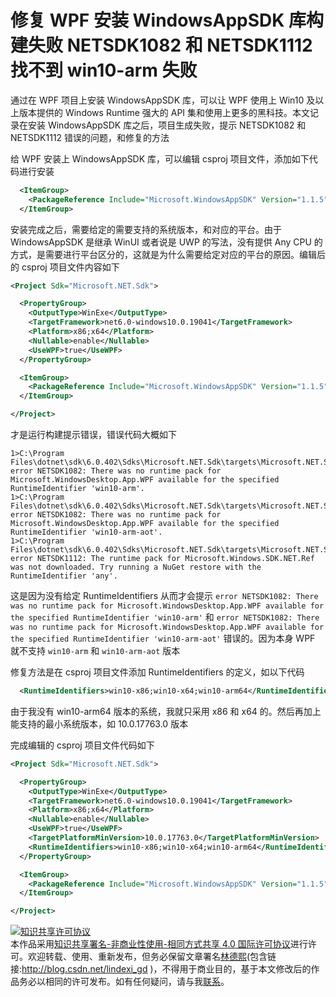 
# 修复 WPF 安装 WindowsAppSDK 库构建失败 NETSDK1082 和 NETSDK1112 找不到 win10-arm 失败

通过在 WPF 项目上安装 WindowsAppSDK 库，可以让 WPF 使用上 Win10 及以上版本提供的 Windows Runtime 强大的 API 集和使用上更多的黑科技。本文记录在安装 WindowsAppSDK 库之后，项目生成失败，提示 NETSDK1082 和 NETSDK1112 错误的问题，和修复的方法

<!--more-->


<!-- CreateTime:2022/10/25 10:23:06 -->

<!-- 发布 -->
<!-- 博客 -->

给 WPF 安装上 WindowsAppSDK 库，可以编辑 csproj 项目文件，添加如下代码进行安装

```xml
  <ItemGroup>
    <PackageReference Include="Microsoft.WindowsAppSDK" Version="1.1.5" />
  </ItemGroup>
```

安装完成之后，需要给定的需要支持的系统版本，和对应的平台。由于 WindowsAppSDK 是继承 WinUI 或者说是 UWP 的写法，没有提供 Any CPU 的方式，是需要进行平台区分的，这就是为什么需要给定对应的平台的原因。编辑后的 csproj 项目文件内容如下


```xml
<Project Sdk="Microsoft.NET.Sdk">

  <PropertyGroup>
    <OutputType>WinExe</OutputType>
    <TargetFramework>net6.0-windows10.0.19041</TargetFramework>
    <Platform>x86;x64</Platform>
    <Nullable>enable</Nullable>
    <UseWPF>true</UseWPF>
  </PropertyGroup>

  <ItemGroup>
    <PackageReference Include="Microsoft.WindowsAppSDK" Version="1.1.5" />
  </ItemGroup>

</Project>
```

才是运行构建提示错误，错误代码大概如下

```
1>C:\Program Files\dotnet\sdk\6.0.402\Sdks\Microsoft.NET.Sdk\targets\Microsoft.NET.Sdk.FrameworkReferenceResolution.targets(430,5): error NETSDK1082: There was no runtime pack for Microsoft.WindowsDesktop.App.WPF available for the specified RuntimeIdentifier 'win10-arm'.
1>C:\Program Files\dotnet\sdk\6.0.402\Sdks\Microsoft.NET.Sdk\targets\Microsoft.NET.Sdk.FrameworkReferenceResolution.targets(430,5): error NETSDK1082: There was no runtime pack for Microsoft.WindowsDesktop.App.WPF available for the specified RuntimeIdentifier 'win10-arm-aot'.
1>C:\Program Files\dotnet\sdk\6.0.402\Sdks\Microsoft.NET.Sdk\targets\Microsoft.NET.Sdk.FrameworkReferenceResolution.targets(430,5): error NETSDK1112: The runtime pack for Microsoft.Windows.SDK.NET.Ref was not downloaded. Try running a NuGet restore with the RuntimeIdentifier 'any'.
```

这是因为没有给定 RuntimeIdentifiers 从而才会提示 `error NETSDK1082: There was no runtime pack for Microsoft.WindowsDesktop.App.WPF available for the specified RuntimeIdentifier 'win10-arm'` 和 `error NETSDK1082: There was no runtime pack for Microsoft.WindowsDesktop.App.WPF available for the specified RuntimeIdentifier 'win10-arm-aot'` 错误的。因为本身 WPF 就不支持 `win10-arm` 和 `win10-arm-aot` 版本

修复方法是在 csproj 项目文件添加 RuntimeIdentifiers 的定义，如以下代码

```xml
  <RuntimeIdentifiers>win10-x86;win10-x64;win10-arm64</RuntimeIdentifiers>
```

由于我没有 win10-arm64 版本的系统，我就只采用 x86 和 x64 的。然后再加上能支持的最小系统版本，如 10.0.17763.0 版本

完成编辑的 csproj 项目文件代码如下

```xml
<Project Sdk="Microsoft.NET.Sdk">

  <PropertyGroup>
    <OutputType>WinExe</OutputType>
    <TargetFramework>net6.0-windows10.0.19041</TargetFramework>
    <Platform>x86;x64</Platform>
    <Nullable>enable</Nullable>
    <UseWPF>true</UseWPF>
    <TargetPlatformMinVersion>10.0.17763.0</TargetPlatformMinVersion>
    <RuntimeIdentifiers>win10-x86;win10-x64;win10-arm64</RuntimeIdentifiers>
  </PropertyGroup>

  <ItemGroup>
    <PackageReference Include="Microsoft.WindowsAppSDK" Version="1.1.5" />
  </ItemGroup>

</Project>
```




<a rel="license" href="http://creativecommons.org/licenses/by-nc-sa/4.0/"><img alt="知识共享许可协议" style="border-width:0" src="https://licensebuttons.net/l/by-nc-sa/4.0/88x31.png" /></a><br />本作品采用<a rel="license" href="http://creativecommons.org/licenses/by-nc-sa/4.0/">知识共享署名-非商业性使用-相同方式共享 4.0 国际许可协议</a>进行许可。欢迎转载、使用、重新发布，但务必保留文章署名[林德熙](http://blog.csdn.net/lindexi_gd)(包含链接:http://blog.csdn.net/lindexi_gd )，不得用于商业目的，基于本文修改后的作品务必以相同的许可发布。如有任何疑问，请与我[联系](mailto:lindexi_gd@163.com)。